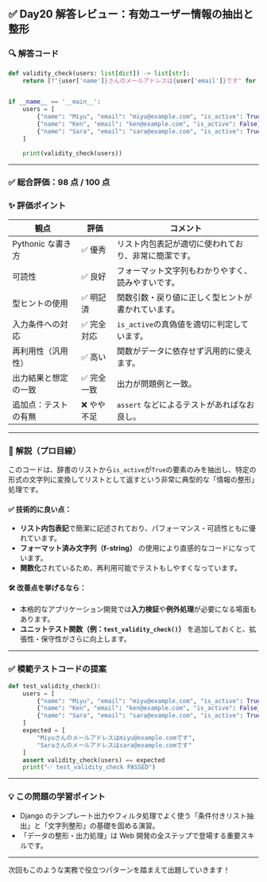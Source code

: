 ## ✅ Day20 解答レビュー：有効ユーザー情報の抽出と整形

### 🔍 解答コード

```python
def validity_check(users: list[dict]) -> list[str]:
    return [f"{user['name']}さんのメールアドレスは{user['email']}です" for user in users if user['is_active']]


if __name__ == '__main__':
    users = [
        {"name": "Miyu", "email": "miyu@example.com", "is_active": True},
        {"name": "Ken", "email": "ken@example.com", "is_active": False},
        {"name": "Sara", "email": "sara@example.com", "is_active": True}
    ]

    print(validity_check(users))
```

---

### ✅ 総合評価：**98 点 / 100 点**

### ✨ 評価ポイント

| 観点                 | 評価        | コメント                                             |
| -------------------- | ----------- | ---------------------------------------------------- |
| Pythonic な書き方    | ✅ 優秀     | リスト内包表記が適切に使われており、非常に簡潔です。 |
| 可読性               | ✅ 良好     | フォーマット文字列もわかりやすく、読みやすいです。   |
| 型ヒントの使用       | ✅ 明記済   | 関数引数・戻り値に正しく型ヒントが書かれています。   |
| 入力条件への対応     | ✅ 完全対応 | `is_active`の真偽値を適切に判定しています。          |
| 再利用性（汎用性）   | ✅ 高い     | 関数がデータに依存せず汎用的に使えます。             |
| 出力結果と想定の一致 | ✅ 完全一致 | 出力が問題例と一致。                                 |
| 追加点：テストの有無 | ❌ やや不足 | `assert` などによるテストがあればなお良し。          |

---

### 🧠 解説（プロ目線）

このコードは、辞書のリストから`is_active`が`True`の要素のみを抽出し、特定の形式の文字列に変換してリストとして返すという非常に典型的な「情報の整形」処理です。

#### ✅ 技術的に良い点：

- **リスト内包表記**で簡潔に記述されており、パフォーマンス・可読性ともに優れています。
- **フォーマット済み文字列（f-string）** の使用により直感的なコードになっています。
- **関数化**されているため、再利用可能でテストもしやすくなっています。

#### 🛠 改善点を挙げるなら：

- 本格的なアプリケーション開発では**入力検証**や**例外処理**が必要になる場面もあります。
- **ユニットテスト関数（例：`test_validity_check()`）** を追加しておくと、拡張性・保守性がさらに向上します。

---

### ✅ 模範テストコードの提案

```python
def test_validity_check():
    users = [
        {"name": "Miyu", "email": "miyu@example.com", "is_active": True},
        {"name": "Ken", "email": "ken@example.com", "is_active": False},
        {"name": "Sara", "email": "sara@example.com", "is_active": True}
    ]
    expected = [
        "Miyuさんのメールアドレスはmiyu@example.comです",
        "Saraさんのメールアドレスはsara@example.comです"
    ]
    assert validity_check(users) == expected
    print("✅ test_validity_check PASSED")
```

---

### 💡 この問題の学習ポイント

- Django のテンプレート出力やフィルタ処理でよく使う「条件付きリスト抽出」と「文字列整形」の基礎を固める演習。
- 「データの整形・出力処理」は Web 開発の全ステップで登場する重要スキルです。

---

次回もこのような実務で役立つパターンを踏まえて出題していきます！
